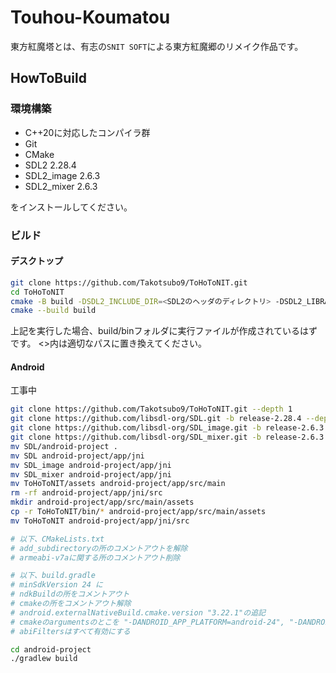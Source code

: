 # Touhou-Koumatou
東方紅魔塔とは、有志の``SNIT SOFT``による東方紅魔郷のリメイク作品です。

## HowToBuild
### 環境構築
+ C++20に対応したコンパイラ群
+ Git
+ CMake
+ SDL2 2.28.4
+ SDL2_image 2.6.3
+ SDL2_mixer 2.6.3

をインストールしてください。

### ビルド
#### デスクトップ
```sh
git clone https://github.com/Takotsubo9/ToHoToNIT.git
cd ToHoToNIT
cmake -B build -DSDL2_INCLUDE_DIR=<SDL2のヘッダのディレクトリ> -DSDL2_LIBRARY_DIR=<SDL2のライブラリのディレクトリ> .
cmake --build build
```
上記を実行した場合、build/binフォルダに実行ファイルが作成されているはずです。
<>内は適切なパスに置き換えてください。

#### Android
工事中
```sh
git clone https://github.com/Takotsubo9/ToHoToNIT.git --depth 1
git clone https://github.com/libsdl-org/SDL.git -b release-2.28.4 --depth 1
git clone https://github.com/libsdl-org/SDL_image.git -b release-2.6.3 --recursive --depth 1
git clone https://github.com/libsdl-org/SDL_mixer.git -b release-2.6.3 --recursive --depth 1
mv SDL/android-project .
mv SDL android-project/app/jni
mv SDL_image android-project/app/jni
mv SDL_mixer android-project/app/jni
mv ToHoToNIT/assets android-project/app/src/main
rm -rf android-project/app/jni/src
mkdir android-project/app/src/main/assets
cp -r ToHoToNIT/bin/* android-project/app/src/main/assets
mv ToHoToNIT android-project/app/jni/src

# 以下、CMakeLists.txt
# add_subdirectoryの所のコメントアウトを解除
# armeabi-v7aに関する所のコメントアウト削除

# 以下、build.gradle
# minSdkVersion 24 に
# ndkBuildの所をコメントアウト
# cmakeの所をコメントアウト解除
# android.externalNativeBuild.cmake.version "3.22.1"の追記
# cmakeのargumentsのとこを "-DANDROID_APP_PLATFORM=android-24", "-DANDROID_STL=c++_static", "-DOP_DISABLE_EXAMPLES=ON", "-DSDL2MIXER_VENDORED=ON", "-DSDL2IMAGE_VENDORED=ON", "-DSDL2MIXER_INSTALL=OFF", "-DSDL2IMAGE_INSTALL=OFF", "-DSDL2IMAGE_SAMPLES=OFF", "-DSDL2MIXER_SAMPLES=OFF", "-DWITH_ASM=OFF"
# abiFiltersはすべて有効にする

cd android-project
./gradlew build
```
